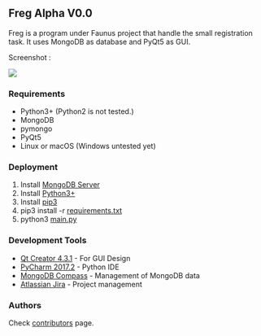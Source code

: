 ## Freg Alpha V0.0

Freg is a program under Faunus project that handle the small registration task. It uses MongoDB as database and PyQt5 as GUI.

Screenshot :

![](https://github.com/furkantokac/Freg/blob/master/src/data/ss/FregV0.0_1.png)

### Requirements
* Python3+ (Python2 is not tested.)
* MongoDB
* pymongo
* PyQt5
* Linux or macOS (Windows untested yet)
<!--```
CODEhttps://faunusteam.atlassian.net/secure/admin/EditPermissions!default.jspa?schemeId=10000
```-->

### Deployment

1) Install [MongoDB Server](https://www.mongodb.com/download-center)
2) Install [Python3+](https://www.python.org/downloads/)
3) Install [pip3](https://stackoverflow.com/questions/6587507/how-to-install-pip-with-python-3)
4) pip3 install -r [requirements.txt]()
5) python3 [main.py](https://github.com/furkantokac/Freg/blob/master/src/main.py)

### Development Tools

* [Qt Creator 4.3.1](https://www.qt.io/download-open-source) - For GUI Design
* [PyCharm 2017.2](https://www.jetbrains.com/pycharm/) - Python IDE
* [MongoDB Compass](https://www.mongodb.com/products/compass) - Management of MongoDB data
* [Atlassian Jira](https://www.atlassian.com/software/jira) - Project management

### Authors

Check [contributors](https://github.com/furkantokac/Freg/graphs/contributors) page.